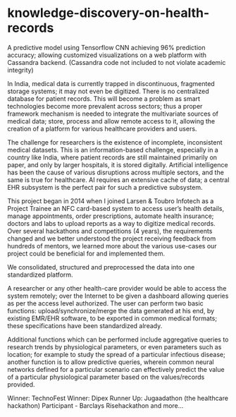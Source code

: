 # knowledge-discovery-on-health-records

A predictive model using Tensorflow CNN achieving 96% prediction accuracy; allowing customized visualizations on a web platform with Cassandra backend.
(Cassandra code not included to not violate academic integrity)

In India, medical data is currently trapped in discontinuous, fragmented storage systems; it may not even be digitized. There is no centralized database for patient records. This will become a problem as smart technologies become more prevalent across sectors; thus a proper framework mechanism is needed to integrate the multivariate sources of medical data; store, process and allow remote access to it, allowing the creation of a platform for various healthcare providers and users.

The challenge for researchers is the existence of incomplete, inconsistent medical datasets. This is an information-based challenge, especially in a country like India, where patient records are still maintained primarily on paper, and only by larger hospitals, it is stored digitally. Artificial intelligence has been the cause of various disruptions across multiple sectors, and the same is true for healthcare. AI requires an extensive cache of data; a central EHR subsystem is the perfect pair for such a predictive subsystem.

This project began in 2014 when I joined Larsen & Toubro Infotech as a Project Trainee an NFC card-based system to access user’s health details, manage appointments, order prescriptions, automate health insurance; doctors and labs to upload reports as a way to digitize medical records. 
Over several hackathons and competitions (4 years), the requirements changed and we better understood the project receiving feedback from hundreds of mentors, we learned more about the various use-cases our project could be beneficial for and implemented them.

We consolidated, structured and preprocessed the data into one standardized platform.

A researcher or any other health-care provider would be able to access the system remotely; over the Internet to be given a dashboard allowing queries as per the access level authorized. The user can perform two basic functions: upload/synchronize/merge the data generated at his end, by existing EMR/EHR software, to be exported in common medical formats; these specifications have been standardized already.

Additional functions which can be performed include aggregative queries to research trends by physiological parameters, or even parameters such as location; for example to study the spread of a particular infectious disease; another function is to allow predictive queries, wherein common neural networks defined for a particular scenario can effectively predict the value of a particular physiological parameter based on the values/records provided.

Winner: TechnoFest 
Winner: Dipex 
Runner Up: Jugaadathon (the healthcare hackathon) 
Participant - Barclays Risehackathon 
and more...
